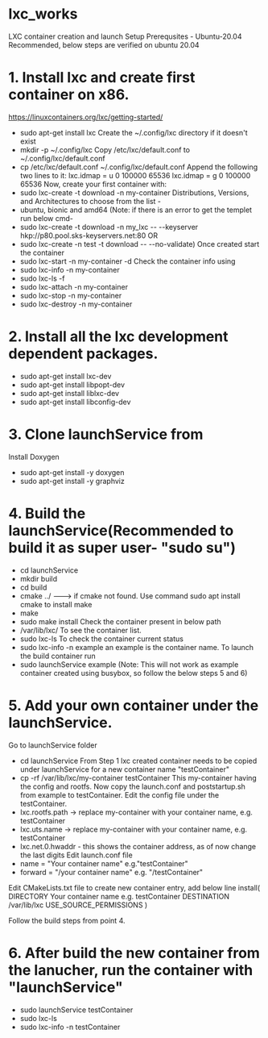 # lxc_works
LXC container creation and launch Setup
Prerequsites - Ubuntu-20.04 Recommended, below steps are verified on ubuntu 20.04

# 1. Install lxc and create first container on x86.
https://linuxcontainers.org/lxc/getting-started/
- sudo apt-get install lxc
Create the ~/.config/lxc directory if it doesn't exist
- mkdir -p ~/.config/lxc
Copy /etc/lxc/default.conf to ~/.config/lxc/default.conf
- cp /etc/lxc/default.conf ~/.config/lxc/default.conf
Append the following two lines to it:
lxc.idmap = u 0 100000 65536
lxc.idmap = g 0 100000 65536
Now, create your first container with:
- sudo lxc-create -t download -n my-container
Distributions, Versions, and Architectures to choose from the list -
- ubuntu, bionic and amd64
(Note: if there is an error to get the templet run below cmd-
- sudo lxc-create -t download -n my_lxc -- --keyserver hkp://p80.pool.sks-keyservers.net:80
OR
- sudo lxc-create -n test -t download -- --no-validate)
Once created start the container
- sudo lxc-start -n my-container -d
Check the container info using
- sudo lxc-info -n my-container
- sudo lxc-ls -f
- sudo lxc-attach -n my-container
- sudo lxc-stop -n my-container
- sudo lxc-destroy -n my-container


# 2. Install all the lxc development dependent packages.
- sudo apt-get install lxc-dev
- sudo apt-get install libpopt-dev
- sudo apt-get install liblxc-dev
- sudo apt-get install libconfig-dev

# 3. Clone launchService from

Install Doxygen
- sudo apt-get install -y doxygen
- sudo apt-get install -y graphviz


# 4. Build the launchService(Recommended to build it as super user- "sudo su")

- cd launchService
- mkdir build
- cd build
- cmake ../ ---> if cmake not found. Use command sudo apt install cmake to install make
- make
- sudo make install
Check the container present in below path
- /var/lib/lxc/
To see the container list.
- sudo lxc-ls
To check the container current status
- sudo lxc-info -n example
an example is the container name.
To launch the build container run
- sudo launchService example
(Note: This will not work as example container created using busybox, so follow the below steps 5 and 6)


# 5. Add your own container under the launchService.

Go to launchService folder
- cd launchService
From Step 1 lxc created container needs to be copied under launchService for a new container name "testContainer"
- cp -rf /var/lib/lxc/my-container testContainer
This my-container having the config and rootfs.
Now copy the launch.conf and poststartup.sh from example to testContainer.
Edit the config file under the testContainer.
- lxc.rootfs.path -> replace my-container with your container name, e.g. testContainer
- lxc.uts.name -> replace my-container with your container name, e.g. testContainer
- lxc.net.0.hwaddr - this shows the container address, as of now change the last digits
Edit launch.conf file
- name = "Your container name" e.g."testContainer"
- forward = "/your container name" e.g. "/testContainer"

Edit CMakeLists.txt file to create new container entry, add below line
install( DIRECTORY Your container name e.g. testContainer
DESTINATION /var/lib/lxc
USE_SOURCE_PERMISSIONS )

Follow the build steps from point 4.


# 6. After build the new container from the lanucher, run the container with "launchService"

- sudo launchService testContainer
- sudo lxc-ls
- sudo lxc-info -n testContainer
